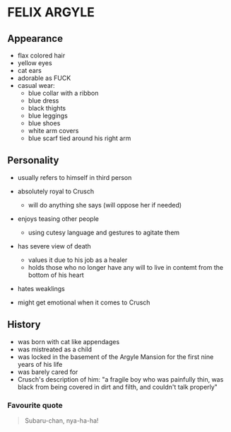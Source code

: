 # FELIX ARGYLE


## Appearance

* flax colored hair 
* yellow eyes
* cat ears
* adorable as FUCK
* casual wear:
	* blue collar with a ribbon 
	* blue dress 
	* black thights
	* blue leggings
	* blue shoes 
	* white arm covers
	* blue scarf tied around his right arm


## Personality

* usually refers to himself in third person
* absolutely royal to Crusch
	* will do anything she says (will oppose her if needed)

* enjoys teasing other people
	* using cutesy language and gestures to agitate them

* has severe view of death
	* values it due to his job as a healer
	* holds those who no longer have any will to live in contemt
	from the bottom of his heart

* hates weaklings
* might get emotional when it comes to Crusch 


## History

* was born with cat like appendages
* was mistreated as a child
* was locked in the basement of the Argyle Mansion for the first nine
years of his life
* was barely cared for 
* Crusch's description of him:
	"a fragile boy who was painfully thin, was black from being 
	covered in dirt and filth, and couldn't talk properly"


### Favourite quote
> Subaru-chan, nya-ha-ha!

